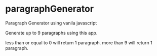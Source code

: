 # paragraphGenerator
Paragraph Generator using vanila javascript

Generate up to 9 paragraphs using this app. 

less than or equal to 0 will return 1 paragraph. 
more than 9 will return 1 paragraph.
